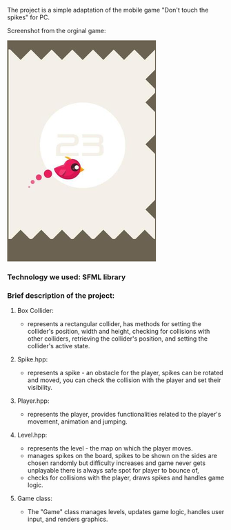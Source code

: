 The project is a simple adaptation of the mobile game "Don't touch the spikes" for PC.

Screenshot from the orginal game:

![Example game looks](./screenshots/example_game1.jpg)

### Technology we used: SFML library

### Brief description of the project:

1. Box Collider:
   - represents a rectangular collider, has methods for setting the collider's position, width and height, checking for collisions with other colliders, retrieving the collider's position, and setting the collider's active state.

2. Spike.hpp:
   - represents a spike - an obstacle for the player, spikes can be rotated and moved, you can check the collision with the player and set their visibility.

3. Player.hpp:
   - represents the player, provides functionalities related to the player's movement, animation and jumping.

4. Level.hpp:
   - represents the level - the map on which the player moves.
   - manages spikes on the board, spikes to be shown on the sides are chosen randomly but difficulty increases and game never gets unplayable there is always safe spot for player to bounce of, 
   - checks for collisions with the player, draws spikes and handles game logic.

5. Game class:
   - The "Game" class manages levels, updates game logic, handles user input, and renders graphics.
